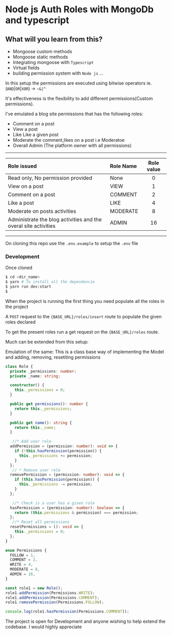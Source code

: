 # Node js Auth Roles with MongoDb and typescript
What will you learn from this?
---
- Mongoose custom methods
- Mongoose static methods
- Integrating mongoose with `Typescript`
- Virtual fields
- building permission system with `Node js`
...

In this setup the permissions are executed using bitwise operators ie. (`AND`|`OR`|`XOR`) -> `~&|^`

It's effectiveness is the flexibility to add different permissions(Custom permissions).

I've emulated a blog site permissions that has the following roles:

- Comment on a post
- View a post
- Like Like a given post
- Moderate the comment,likes on a post i.e Moderatoe
- Overall Admin (The platform owner with all permissions)


-------
| Role issued| Role Name | Role value |
| :-------------------------------------------------------------- | :------- | :--------: |
| Read only, No permission provided                               |   None    |     0      |
| View on a post                                                  |   VIEW    |     1      |
| Comment on a post                                               |  COMMENT  |     2      |
| Like a post                                                     |   LIKE    |     4      |
| Moderate on posts activities                                    | MODERATE  |     8      |
| Administrate the blog activities and the overal site activities |   ADMIN   |     16     |
---

On cloning this repo use the `.env.example` to setup the `.env` file 


### Development

Once cloned
```sh
$ cd <dir_name>
$ yarn # To install all the dependencie
$ yarn run dev:start
$
```
When the project is running the first thing you need populate all the roles in the project

A  `POST` request to the  `{BASE_URL}/roles/insert` route to populate the given roles declared

To get the present roles run a get request on the 
`{BASE_URL}/roles` route.

Much can be extended from this setup:

Emulation of the same: 
This is a class base way of implementing the Model and adding, removing, resetiting permissions

```ts
class Role {
  private _permissions: number;
  private _name: string;

  constructor() {
    this._permissions = 0;
  }

  public get permissions(): number {
    return this._permissions;
  }

  public get name(): string {
    return this._name;
  }

   //* Add user role
  addPermission = (permission: number): void => {
    if (!this.hasPermission(permission)) {
      this._permissions += permission;
    }
  };
   // * Remove user role
  removePermission = (permission: number): void => {
    if (this.hasPermission(permission)) {
      this._permissions -= permission;
    }
  };

   //* Check is a user has a given role
  hasPermission = (permission: number): boolean => {
    return (this.permissions & permission) === permission;
  };
   //* Reset all permissions
  resetPermissions = (): void => {
    this._permissions = 0;
  };
}

enum Permissions {
  FOLLOW = 1,
  COMMENT = 2,
  WRITE = 4,
  MODERATE = 8,
  ADMIN = 16,
}

const role1 = new Role();
role1.addPermission(Permissions.WRITE);
role1.addPermission(Permissions.COMMENT);
role1.removePermission(Permissions.FOLLOW);

console.log(role1.hasPermission(Permissions.COMMENT));
```

The project is open for Development and anyone wishing to help extend the codebase. I would highly appreciate


